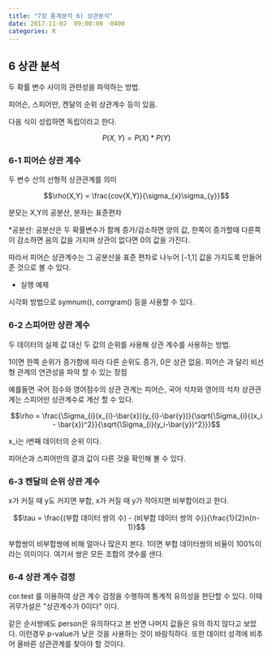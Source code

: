 ```yaml
---
title: "7장 통계분석 6) 상관분석"
date: 2017-11-02  09:00:00 -0400
categories: R
---
```



## 6 상관 분석

두 확률 변수 사이의 관련성을 파악하는 방법.

피어슨, 스피어만, 켄달의 순위 상관계수 등이 있음.

다음 식이 성립하면 독립이라고 한다.

$$P(X,Y) = P(X) * P(Y)$$

### 6-1 피어슨 상관 계수

두 변수 산의 선형적 상관관계를 의미

$$\rho(X,Y) = \frac{cov(X,Y)}{\sigma_{x}\sigma_{y}}$$

분모는 X,Y의 공분산, 분자는 표준편차

*공분산: 공분산은 두 확률변수가 함께 증가/감소하면 양의 값, 한쪽이 증가할때 다른쪽이 감소하면 음의 값을 가지며 상관이 없다면 0의 값을 가진다.

따라서 피어슨 상관계수는 그 공분산을 표준 편차로 나누어 [-1,1] 값을 가지도록 만들어 준 것으로 볼 수 있다.

- 실행 예제

[](https://www.notion.so/206b658d0cd4439fb0ef5d984cbac9e3#4d22488080004e94a74583155f278e3d)

시각화 방법으로 symnum(), corrgram() 등을 사용할 수 있다.

### 6-2 스피어만 상관 계수

두 데이터의 실제 값 대신 두 값의 순위를 사용해 상관 계수를 사용하는 방법.

1이면 한쪽 순위가 증가함에 따라 다른 순위도 증가, 0은 상관 없음. 피어슨 과 달리 비선형 관계의 연관성을 파악 할 수 있는 장점

예를들면 국어 점수와 영어점수의 상관 관계는 피어슨, 국어 석차와 영어의 석차 상관관계는 스피어만 상관계수로 계산 할 수 있다.

 

$$\rho = \frac{\Sigma_{i}(x_{i}-\bar{x})(y_{i}-\bar{y})}{\sqrt{\Sigma_{i}{(x_i - \bar{x})^2}}{\sqrt{\Sigma_{i}(y_i-\bar{y})^2}}}$$

x_i는 i번째 데이터의 순위 이다.

[](https://www.notion.so/206b658d0cd4439fb0ef5d984cbac9e3#8d33623b79014564bc5d4a8dfe56408c)

피어슨과 스피어만의 결과 값이 다른 것을 확인해 볼 수 있다.

### 6-3 켄달의 순위 상관 계수

x가 커질 때 y도 커지면 부합, x가 커질 때 y가 작아지면 비부합이라고 한다.

$$\tau = \frac{(부합 데이터 쌍의 수) - (비부합 데이터 쌍의 수)}{\frac{1}{2}n(n-1)}$$

부합쌍이 비부합쌍에 비해 얼마나 많은지 본다. 1이면 부합 데이터쌍의 비율이 100%이라는 의미이다. 여기서 쌍은 모든 조합의 갯수를 샌다.

[](https://www.notion.so/206b658d0cd4439fb0ef5d984cbac9e3#065f2fbaaebb403ea22771f2f90f215d)

### 6-4 상관 계수 검정

cor.test 를 이용하여 상관 계수 검정을 수행하여 통계적 유의성을 판단할 수 있다. 이때 귀무가설은 "상관계수가 0이다" 이다.

[](https://www.notion.so/206b658d0cd4439fb0ef5d984cbac9e3#33b2ebef87824731b070dab70b160abb)

같은 순서쌍에도 person은 유의하다고 본 반면 나머지 값들은 유의 하지 않다고 보았다. 이런경우 p-value가 낮은 것을 사용하는 것이 바람직하다. 또한 데이터 성격에 비추어 올바른 상관관계를 찾아야 할 것이다.